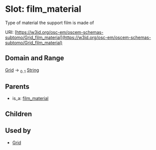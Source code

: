
# Slot: film_material

Type of material the support film is made of

URI: [https://w3id.org/osc-em/oscem-schemas-subtomo/Grid_film_material](https://w3id.org/osc-em/oscem-schemas-subtomo/Grid_film_material)


## Domain and Range

[Grid](Grid.md) &#8594;  <sub>0..1</sub> [String](types/String.md)

## Parents

 *  is_a: [film_material](film_material.md)

## Children


## Used by

 * [Grid](Grid.md)
